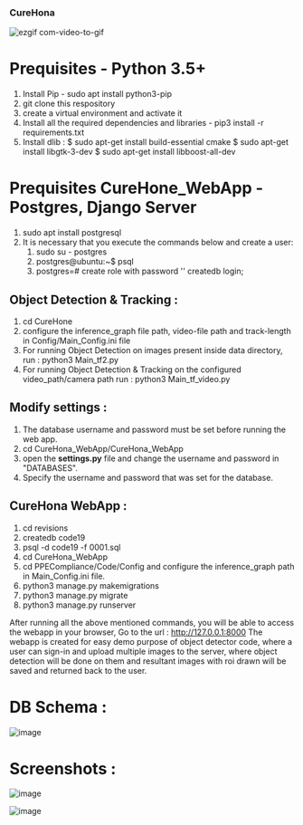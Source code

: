 ### CureHona

![ezgif com-video-to-gif](https://user-images.githubusercontent.com/21499789/79097663-e84d8580-7d7d-11ea-8f92-f5b122571370.gif)

# Prequisites - Python 3.5+
1. Install Pip - sudo apt install python3-pip
2. git clone this respository
3. create a virtual environment and activate it
4. Install all the required dependencies and libraries - pip3 install -r requirements.txt
5. Install dlib : 
    $ sudo apt-get install build-essential cmake
    $ sudo apt-get install libgtk-3-dev
    $ sudo apt-get install libboost-all-dev

# Prequisites CureHone_WebApp - Postgres, Django Server
1. sudo apt install postgresql 
2. It is necessary that you execute the commands below and create a user:
      1.  sudo su - postgres 
      2. postgres@ubuntu:~$ psql 
      3. postgres=# create role <username> with password '<password>' createdb login;
    
## Object Detection & Tracking : 
1. cd CureHone
2. configure the inference_graph file path, video-file path and track-length in Config/Main_Config.ini file
3. For running Object Detection on images present inside data directory, run : python3 Main_tf2.py
4. For running Object Detection & Tracking on the configured video_path/camera path run : python3 Main_tf_video.py

## Modify settings :
1. The database username and password must be set before running the web app.
2. cd CureHona_WebApp/CureHona_WebApp
3. open the __settings.py__ file and change the username and password in "DATABASES".
4. Specify the username and password that was set for the database.

## CureHona WebApp :
1. cd revisions
2. createdb code19
3. psql -d code19 -f 0001.sql
4. cd CureHona_WebApp
5. cd PPECompliance/Code/Config and configure the inference_graph path in Main_Config.ini file.
6. python3 manage.py makemigrations
7. python3 manage.py migrate
8. python3 manage.py runserver

After running all the above mentioned commands, you will be able to access the webapp in your browser,
Go to the url : http://127.0.0.1:8000
The webapp is created for easy demo purpose of object detector code, where a user can sign-in and upload multiple images to the server, where object detection will be done on them and resultant images with roi drawn will be saved and returned back to the user.

# DB Schema : 

![image](https://user-images.githubusercontent.com/21499789/79097322-1a121c80-7d7d-11ea-931c-b6f778d64479.png)

# Screenshots : 

![image](https://user-images.githubusercontent.com/21499789/79098622-03b99000-7d80-11ea-97f1-73ea8e2740d0.png)

![image](https://user-images.githubusercontent.com/21499789/79098677-1fbd3180-7d80-11ea-8bfc-9f93cd865e77.png)
